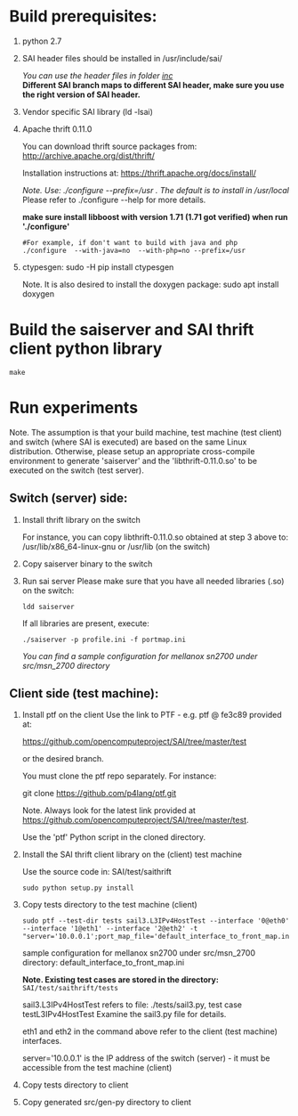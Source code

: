 # Build prerequisites: 
1. python 2.7

2. SAI header files should be installed in /usr/include/sai/

   *You can use the header files in folder [inc](../../inc)*    
**Different SAI branch maps to different SAI header, make sure you use the right version of SAI header.**

3. Vendor specific SAI library (ld -lsai)

4. Apache thrift 0.11.0

   You can download thrift source packages from: http://archive.apache.org/dist/thrift/
  
   Installation instructions at: https://thrift.apache.org/docs/install/
  
   *Note. Use: ./configure --prefix=/usr . The default is to install in /usr/local*
   Please refer to ./configure --help for more details.
  
   **make sure install libboost with version 1.71 (1.71 got verified) when run './configure'**
   ```
   #For example, if don't want to build with java and php
   ./configure  --with-java=no  --with-php=no --prefix=/usr
   ```

5. ctypesgen: sudo -H pip install ctypesgen

   Note. It is also desired to install the doxygen package: sudo apt install doxygen

# Build the saiserver and SAI thrift client python library

    make

# Run experiments

Note. The assumption is that your build machine, test machine (test client) and switch (where SAI is executed) are based on the same Linux distribution.
Otherwise, please setup an appropriate cross-compile environment to generate 'saiserver' and the 'libthrift-0.11.0.so' to be executed on the switch (test server).

## Switch (server) side:

1. Install thrift library on the switch

   For instance, you can copy libthrift-0.11.0.so obtained at step 3 above to: /usr/lib/x86_64-linux-gnu or /usr/lib (on the switch)

2. Copy saiserver binary to the switch

3. Run sai server
    Please make sure that you have all needed libraries (.so) on the switch:
    ```
    ldd saiserver
    ```
    If all libraries are present, execute:
    ```
    ./saiserver -p profile.ini -f portmap.ini
    ```

    *You can find a sample configuration for mellanox sn2700 under src/msn_2700 directory*

## Client side (test machine):

1. Install ptf on the client
    Use the link to PTF - e.g. ptf @ fe3c89 provided at:

    https://github.com/opencomputeproject/SAI/tree/master/test

    or the desired branch.

    You must clone the ptf repo separately. For instance:

    git clone https://github.com/p4lang/ptf.git

    Note. Always look for the latest link provided at https://github.com/opencomputeproject/SAI/tree/master/test.

    Use the 'ptf' Python script in the cloned directory.

2. Install the SAI thrift client library on the (client) test machine

   Use the source code in: SAI/test/saithrift
   ```
   sudo python setup.py install
   ```

3. Copy tests directory to the test machine (client)
    ```
    sudo ptf --test-dir tests sail3.L3IPv4HostTest --interface '0@eth0' --interface '1@eth1' --interface '2@eth2' -t "server='10.0.0.1';port_map_file='default_interface_to_front_map.ini'"
    ```

    sample configuration for mellanox sn2700 under src/msn_2700 directory: default_interface_to_front_map.ini

    **Note. Existing test cases are stored in the directory:** `SAI/test/saithrift/tests`


    sail3.L3IPv4HostTest refers to file: ./tests/sail3.py, test case testL3IPv4HostTest
    Examine the sail3.py file for details.

    eth1 and eth2 in the command above refer to the client (test machine) interfaces.

    server='10.0.0.1' is the IP address of the switch (server) - it must be accessible from the test machine (client)

3. Copy tests directory to client

4. Copy generated src/gen-py directory to client

